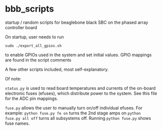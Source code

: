 # bbb_scripts 
startup / random scripts for beaglebone black SBC on the phased array controller board

On startup, user needs to run

```
sudo ./export_all_gpios.sh
```
to enable GPIOs used in the system and set initial values. GPIO mappings are found in the script comments

A few other scripts included, most self-explanatory.

Of note:

```status.py``` is used to read board temperatures and currents of the on-board electronic fuses (efuses), which distribute power to the system. See this file for the ADC pin mappings.

```fuse.py``` allows the user to manually turn on/off individual efuses. For example: 
```python fuse.py fe on``` turns the 2nd stage amps on
```python fuse.py all off``` turns all subsystems off. Running ```python fuse.py``` shows fuse names.


